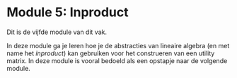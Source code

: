# Module 5: Inproduct

Dit is de vijfde module van dit vak.

In deze module ga je leren hoe je de abstracties van lineaire algebra (en met name het _inproduct_) kan gebruiken voor het construeren van een utility matrix. In deze module is vooral bedoeld als een opstapje naar de volgende module.

